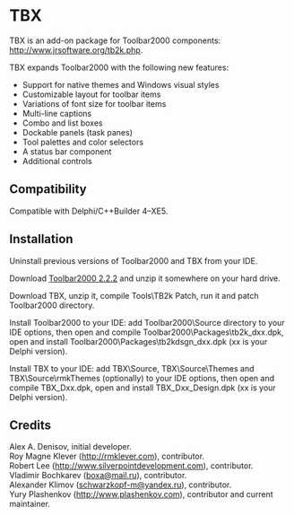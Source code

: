 TBX
===

TBX is an add-on package for Toolbar2000 components: http://www.jrsoftware.org/tb2k.php.

TBX expands Toolbar2000 with the following new features:

* Support for native themes and Windows visual styles
* Customizable layout for toolbar items
* Variations of font size for toolbar items
* Multi-line captions
* Combo and list boxes
* Dockable panels (task panes)
* Tool palettes and color selectors
* A status bar component
* Additional controls


Compatibility
-------------

Compatible with Delphi/C++Builder 4–XE5.


Installation
------------

Uninstall previous versions of Toolbar2000 and TBX from your IDE.

Download [Toolbar2000 2.2.2](http://www.jrsoftware.org/tb2k.php) and unzip it somewhere
on your hard drive.

Download TBX, unzip it, compile Tools\TB2k Patch, run it and patch Toolbar2000 directory.

Install Toolbar2000 to your IDE: add Toolbar2000\Source directory to your IDE options, then open and
compile Toolbar2000\Packages\tb2k_dxx.dpk, open and install Toolbar2000\Packages\tb2kdsgn_dxx.dpk
(xx is your Delphi version).

Install TBX to your IDE: add TBX\Source, TBX\Source\Themes and TBX\Source\rmkThemes (optionally) to
your IDE options, then open and compile TBX_Dxx.dpk, open and install TBX_Dxx_Design.dpk (xx is your
Delphi version).


Credits
-------

Alex A. Denisov, initial developer.  
Roy Magne Klever (http://rmklever.com), contributor.  
Robert Lee (http://www.silverpointdevelopment.com), contributor.  
Vladimir Bochkarev (boxa@mail.ru), contributor.  
Alexander Klimov (schwarzkopf-m@yandex.ru), contributor.  
Yury Plashenkov (http://www.plashenkov.com), contributor and current maintainer.
